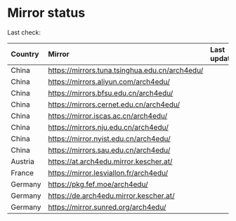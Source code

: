 <script src="./time.js"></script>
# Mirror status
Last check: <script type="text/javascript">localize(1743731551.6117573);</script>

|Country|Mirror|Last update|
|:------|:-----|:----------|
|China|https://mirrors.tuna.tsinghua.edu.cn/arch4edu/|<script type="text/javascript">localize(1743705845);</script>|
|China|https://mirrors.aliyun.com/arch4edu/|<script type="text/javascript">localize(1743705845);</script>|
|China|https://mirrors.bfsu.edu.cn/arch4edu/|<script type="text/javascript">localize(1743705845);</script>|
|China|https://mirrors.cernet.edu.cn/arch4edu/|<script type="text/javascript">localize(1743705845);</script>|
|China|https://mirror.iscas.ac.cn/arch4edu/|<script type="text/javascript">localize(1743705845);</script>|
|China|https://mirrors.nju.edu.cn/arch4edu/|<script type="text/javascript">localize(1743662625);</script>|
|China|https://mirror.nyist.edu.cn/arch4edu/|<script type="text/javascript">localize(1743662625);</script>|
|China|https://mirrors.sau.edu.cn/arch4edu/|<script type="text/javascript">localize(1731653531);</script>|
|Austria|https://at.arch4edu.mirror.kescher.at/|<script type="text/javascript">localize(1743705845);</script>|
|France|https://mirror.lesviallon.fr/arch4edu/|<script type="text/javascript">localize(1743705845);</script>|
|Germany|https://pkg.fef.moe/arch4edu/|<script type="text/javascript">localize(1743705845);</script>|
|Germany|https://de.arch4edu.mirror.kescher.at/|<script type="text/javascript">localize(1743705845);</script>|
|Germany|https://mirror.sunred.org/arch4edu/|<script type="text/javascript">localize(1743705845);</script>|

<script src="./tablefilter/tablefilter.js"></script>
<script src="./table.js"></script>